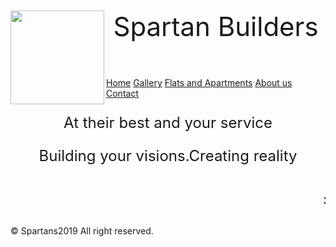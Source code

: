 <!DOCTYPE html>
<html>
<head>
<meta name="viewport" content="width=device-width, initial-scale=1.0">
<link rel="icon" href="images/Spar.png">
<link rel="stylesheet" href="css/style.css">
<title>Spartan</title>
</head>
<body>
 
<header class="header">
<a href="Home.html">
<img src="images/newlogo.jpg" width="150" height="150" align="left"></a>
<p class="title" style="font-size:300%">Spartan Builders</p>
</header>
<div class="navbar">
  <a class="active" href="Spartan.html">Home</a> 
  <a href="Gallery.html">Gallery</a> 
  <a href="Flats.html">Flats and Apartments</a>
  <a href="AboutUs.html">About us</a> 
  <a href="Contact.html">Contact</a>
</div>

<section>
  <nav>
<div id="home"><font size="5">
<p align="center">At their best and your service</p>
<p align="center">Building your visions.Creating reality</p></font>

 </div>
  </nav>
  
  <article>
  
<div class="bg-image">
<div class="hhh">
<marquee behavior="scroll" direction="left"><h1><span>30 YEARS OF GLOBAL ENGINEERING EXCELLENCE</span></h1>
</marquee></div>
</div>

    
  </article>
</section>

<footer>
  <p><span>© Spartans2019 All right reserved. </span></p>
</footer>

</body>

</html>


